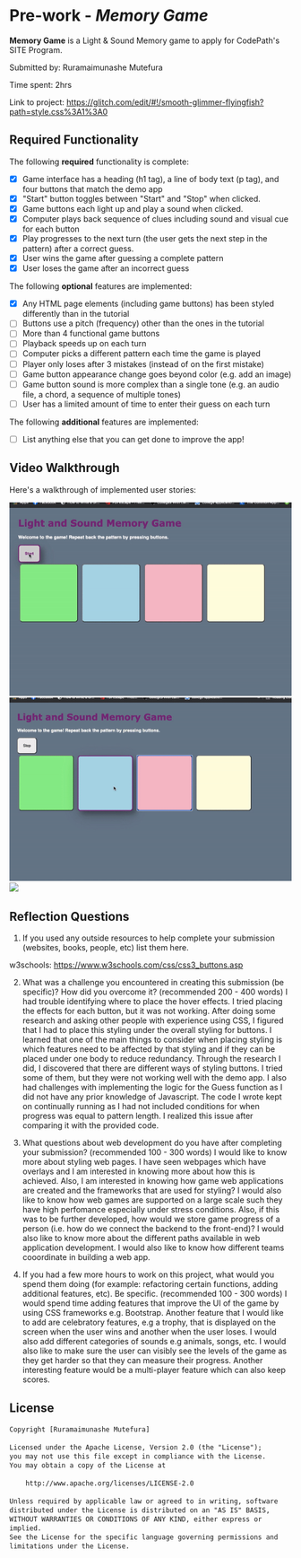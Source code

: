 # Pre-work - *Memory Game*

**Memory Game** is a Light & Sound Memory game to apply for CodePath's SITE Program. 

Submitted by: Ruramaimunashe Mutefura

Time spent: 2hrs

Link to project: https://glitch.com/edit/#!/smooth-glimmer-flyingfish?path=style.css%3A1%3A0
## Required Functionality

The following **required** functionality is complete:

* [x] Game interface has a heading (h1 tag), a line of body text (p tag), and four buttons that match the demo app
* [x] "Start" button toggles between "Start" and "Stop" when clicked. 
* [x] Game buttons each light up and play a sound when clicked. 
* [x] Computer plays back sequence of clues including sound and visual cue for each button
* [x] Play progresses to the next turn (the user gets the next step in the pattern) after a correct guess. 
* [x] User wins the game after guessing a complete pattern
* [x] User loses the game after an incorrect guess

The following **optional** features are implemented:

* [x] Any HTML page elements (including game buttons) has been styled differently than in the tutorial
* [ ] Buttons use a pitch (frequency) other than the ones in the tutorial
* [ ] More than 4 functional game buttons
* [ ] Playback speeds up on each turn
* [ ] Computer picks a different pattern each time the game is played
* [ ] Player only loses after 3 mistakes (instead of on the first mistake)
* [ ] Game button appearance change goes beyond color (e.g. add an image)
* [ ] Game button sound is more complex than a single tone (e.g. an audio file, a chord, a sequence of multiple tones)
* [ ] User has a limited amount of time to enter their guess on each turn

The following **additional** features are implemented:

- [ ] List anything else that you can get done to improve the app!

## Video Walkthrough

Here's a walkthrough of implemented user stories:

![](https://github.com/Rura-M/SITE-prework/blob/main/gif/ezgif.com-gif-maker%20(5).gif)
![](https://github.com/Rura-M/SITE-prework/blob/main/gif/ezgif.com-gif-maker%20(2).gif)
![](https://github.com/Rura-M/SITE-prework/blob/main/gif/Hnet-image.gif)


## Reflection Questions
1. If you used any outside resources to help complete your submission (websites, books, people, etc) list them here. 

  w3schools: https://www.w3schools.com/css/css3_buttons.asp

2. What was a challenge you encountered in creating this submission (be specific)? How did you overcome it? (recommended 200 - 400 words) 
I had trouble identifying where to place the hover effects. I tried placing the effects for each button, but it was not working. After doing some research and asking other people with experience using CSS, I figured that I had to place this styling under the overall styling for buttons. I learned that one of the main things to consider when placing styling is which features need to be affected by that styling and if they can be placed under one body to reduce redundancy. Through the research I did, I discovered that there are different ways of styling buttons. I tried some of them, but they were not working well with the demo app. I also had challenges with implementing the logic for the Guess function as I did not have any prior knowledge of Javascript. The code I wrote kept on continually running as I had not included conditions for when progress was equal to pattern length. I realized this issue after comparing it with the provided code. 

3. What questions about web development do you have after completing your submission? (recommended 100 - 300 words) 
I would like to know more about styling web pages. I have seen webpages which have overlays and I am interested in knowing more about how this is achieved. Also, I am interested in knowing how game web applications are created and the frameworks that are used for styling? I would also like to know how web games are supported on a large scale such they have high perfomance especially under stress conditions. Also, if this was to be further developed, how would we store game progress of a person (i.e. how do we connect the backend to the front-end)? I would also like to know more about the different paths available in web application development. I would also like to know how different teams cooordinate in building a web app.


4. If you had a few more hours to work on this project, what would you spend them doing (for example: refactoring certain functions, adding additional features, etc). Be specific. (recommended 100 - 300 words) 
I would spend time adding features that improve the UI of the game by using CSS frameworks e.g. Bootstrap. Another feature that I would like to add are celebratory features, e.g a trophy, that is displayed on the screen when the user wins and another when the user loses. I would also add different categories of sounds e.g animals, songs, etc. I would also like to make sure the user can visibly see the levels of the game as they get harder so that they can measure their progress. Another interesting feature would be a multi-player feature which can also keep scores.


## License

    Copyright [Ruramaimunashe Mutefura]

    Licensed under the Apache License, Version 2.0 (the "License");
    you may not use this file except in compliance with the License.
    You may obtain a copy of the License at

        http://www.apache.org/licenses/LICENSE-2.0

    Unless required by applicable law or agreed to in writing, software
    distributed under the License is distributed on an "AS IS" BASIS,
    WITHOUT WARRANTIES OR CONDITIONS OF ANY KIND, either express or implied.
    See the License for the specific language governing permissions and
    limitations under the License.
